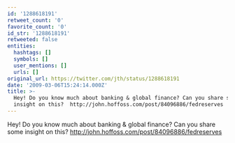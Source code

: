 ```yaml
---
id: '1288618191'
retweet_count: '0'
favorite_count: '0'
id_str: '1288618191'
retweeted: false
entities:
  hashtags: []
  symbols: []
  user_mentions: []
  urls: []
original_url: https://twitter.com/jth/status/1288618191
date: '2009-03-06T15:24:14.000Z'
title: >-
  Hey! Do you know much about banking & global finance? Can you share some
  insight on this?  http://john.hoffoss.com/post/84096886/fedreserves
---
```


Hey! Do you know much about banking & global finance? Can you share some insight on this?  http://john.hoffoss.com/post/84096886/fedreserves